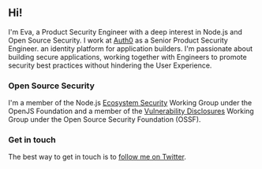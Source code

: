 ## Hi!

I'm Eva, a Product Security Engineer with a deep interest in Node.js and Open
Source Security. I work at [Auth0](https://auth0.com/) as a Senior Product
Security Engineer. an identity platform for application builders. I'm
passionate about building secure applications, working together with Engineers
to promote security best practices without hindering the User Experience.    

### Open Source Security

I'm a member of the Node.js [Ecosystem
Security](https://github.com/nodejs/security-wg) Working Group under the
OpenJS Foundation and a member of
the [Vulnerability
Disclosures](https://github.com/ossf/wg-vulnerability-disclosures) Working Group under the Open Source Security Foundation
(OSSF).

### Get in touch

The best way to get in touch is to [follow me on
Twitter](https://twitter.com/evileve6). 
